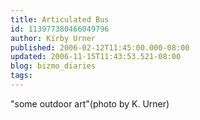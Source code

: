 ```yaml
---
title: Articulated Bus
id: 113977380466049796
author: Kirby Urner
published: 2006-02-12T11:45:00.000-08:00
updated: 2006-11-15T11:43:53.521-08:00
blog: bizmo_diaries
tags: 
---
```


[](http://photos1.blogger.com/blogger/1134/545/1600/P2110080.jpg)"some outdoor art"(photo by K. Urner)